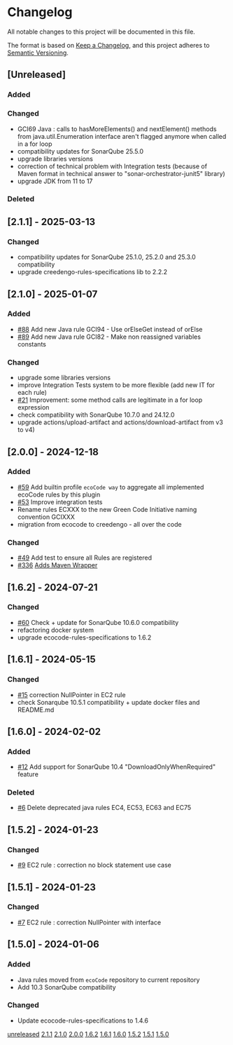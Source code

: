 # Changelog

All notable changes to this project will be documented in this file.

The format is based on [Keep a Changelog](https://keepachangelog.com/en/1.0.0/),
and this project adheres to [Semantic Versioning](https://semver.org/spec/v2.0.0.html).

## [Unreleased]

### Added

### Changed

- GCI69 Java : calls to hasMoreElements() and nextElement() methods from java.util.Enumeration interface aren't flagged anymore when called in a for loop
- compatibility updates for SonarQube 25.5.0
- upgrade libraries versions
- correction of technical problem with Integration tests (because of Maven format in technical answer to "sonar-orchestrator-junit5" library)
- upgrade JDK from 11 to 17

### Deleted

## [2.1.1] - 2025-03-13

### Changed

- compatibility updates for SonarQube 25.1.0, 25.2.0 and 25.3.0 compatibility
- upgrade creedengo-rules-specifications lib to 2.2.2

## [2.1.0] - 2025-01-07

### Added

- [#88](https://github.com/green-code-initiative/creedengo-java/pull/88) Add new Java rule GCI94 - Use orElseGet instead of orElse
- [#89](https://github.com/green-code-initiative/creedengo-java/pull/89) Add new Java rule GCI82 - Make non reassigned variables constants

### Changed

- upgrade some libraries versions
- improve Integration Tests system to be more flexible (add new IT for each rule)
- [#21](https://github.com/green-code-initiative/creedengo-java/issues/21) Improvement: some method calls are legitimate in a for loop expression
- check compatibility with SonarQube 10.7.0 and 24.12.0
- upgrade actions/upload-artifact and actions/download-artifact from v3 to v4)

## [2.0.0] - 2024-12-18

### Added

- [#59](https://github.com/green-code-initiative/creedengo-java/pull/59) Add builtin profile `ecoCode way` to aggregate all implemented ecoCode rules by this plugin
- [#53](https://github.com/green-code-initiative/creedengo-java/issues/53) Improve integration tests
- Rename rules ECXXX to the new Green Code Initiative naming convention GCIXXX
- migration from ecocode to creedengo - all over the code

### Changed

- [#49](https://github.com/green-code-initiative/creedengo-java/pull/49) Add test to ensure all Rules are registered
- [#336](https://github.com/green-code-initiative/creedengo-rules-specifications/issues/336) [Adds Maven Wrapper](https://github.com/green-code-initiative/creedengo-java/pull/67)

## [1.6.2] - 2024-07-21

### Changed

- [#60](https://github.com/green-code-initiative/creedengo-java/issues/60) Check + update for SonarQube 10.6.0 compatibility
- refactoring docker system
- upgrade ecocode-rules-specifications to 1.6.2

## [1.6.1] - 2024-05-15

### Changed

- [#15](https://github.com/green-code-initiative/creedengo-java/issues/15) correction NullPointer in EC2 rule
- check Sonarqube 10.5.1 compatibility + update docker files and README.md

## [1.6.0] - 2024-02-02

### Added

- [#12](https://github.com/green-code-initiative/creedengo-java/issues/12) Add support for SonarQube 10.4 "DownloadOnlyWhenRequired" feature

### Deleted

- [#6](https://github.com/green-code-initiative/creedengo-java/pull/6) Delete deprecated java rules EC4, EC53, EC63 and EC75

## [1.5.2] - 2024-01-23

### Changed

- [#9](https://github.com/green-code-initiative/creedengo-java/issues/9) EC2 rule : correction no block statement use case

## [1.5.1] - 2024-01-23

### Changed

- [#7](https://github.com/green-code-initiative/creedengo-java/issues/7) EC2 rule : correction NullPointer with interface

## [1.5.0] - 2024-01-06

### Added

- Java rules moved from `ecoCode` repository to current repository
- Add 10.3 SonarQube compatibility

### Changed

- Update ecocode-rules-specifications to 1.4.6

[unreleased](https://github.com/green-code-initiative/creedengo-java/compare/2.1.1...HEAD)
[2.1.1](https://github.com/green-code-initiative/creedengo-java/compare/2.1.0...2.1.1)
[2.1.0](https://github.com/green-code-initiative/creedengo-java/compare/2.0.0...2.1.0)
[2.0.0](https://github.com/green-code-initiative/creedengo-java/compare/1.6.2...2.0.0)
[1.6.2](https://github.com/green-code-initiative/creedengo-java/compare/1.6.1...1.6.2)
[1.6.1](https://github.com/green-code-initiative/creedengo-java/compare/1.6.0...1.6.1)
[1.6.0](https://github.com/green-code-initiative/creedengo-java/compare/1.5.2...1.6.0)
[1.5.2](https://github.com/green-code-initiative/creedengo-java/compare/1.5.1...1.5.2)
[1.5.1](https://github.com/green-code-initiative/creedengo-java/compare/1.5.0...1.5.1)
[1.5.0](https://github.com/green-code-initiative/creedengo-java/releases/tag/1.5.0)
